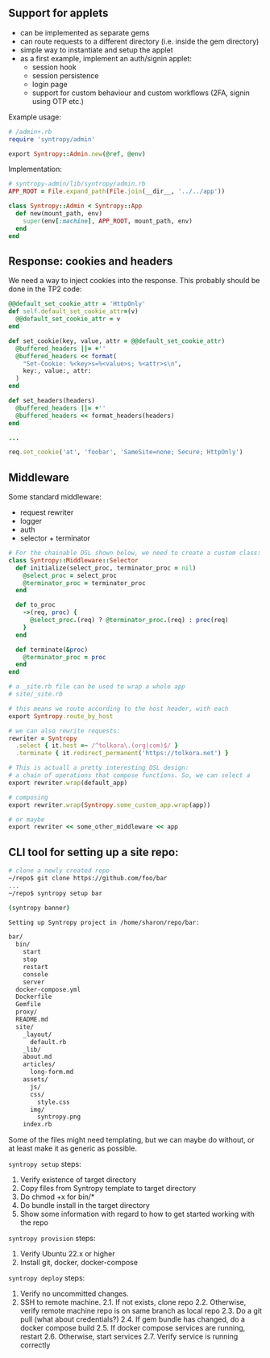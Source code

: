 ## Support for applets

- can be implemented as separate gems
- can route requests to a different directory (i.e. inside the gem directory)
- simple way to instantiate and setup the applet
- as a first example, implement an auth/signin applet:
  - session hook
  - session persistence
  - login page
  - support for custom behaviour and custom workflows (2FA, signin using OTP etc.)

Example usage:

```ruby
# /admin+.rb
require 'syntropy/admin'

export Syntropy::Admin.new(@ref, @env)
```

Implementation:

```ruby
# syntropy-admin/lib/syntropy/admin.rb
APP_ROOT = File.expand_path(File.join(__dir__, '../../app'))

class Syntropy::Admin < Syntropy::App
  def new(mount_path, env)
    super(env[:machine], APP_ROOT, mount_path, env)
  end
end
```

## Response: cookies and headers

We need a way to inject cookies into the response. This probably should be done
in the TP2 code:

```ruby
@@default_set_cookie_attr = 'HttpOnly'
def self.default_set_cookie_attr=(v)
  @@default_set_cookie_attr = v
end

def set_cookie(key, value, attr = @@default_set_cookie_attr)
  @buffered_headers ||= +''
  @buffered_headers << format(
    "Set-Cookie: %<key>s=%<value>s; %<attr>s\n",
    key:, value:, attr:
  )
end

def set_headers(headers)
  @buffered_headers ||= +''
  @buffered_headers << format_headers(headers)
end

...

req.set_cookie('at', 'foobar', 'SameSite=none; Secure; HttpOnly')
```

## Middleware

Some standard middleware:

- request rewriter
- logger
- auth
- selector + terminator

```Ruby
# For the chainable DSL shown below, we need to create a custom class:
class Syntropy::Middleware::Selector
  def initialize(select_proc, terminator_proc = nil)
    @select_proc = select_proc
    @terminator_proc = terminator_proc
  end

  def to_proc
    ->(req, proc) {
      @select_proc.(req) ? @terminator_proc.(req) : proc(req)
    }
  end

  def terminate(&proc)
    @terminator_proc = proc
  end
end
```

```Ruby
# a _site.rb file can be used to wrap a whole app
# site/_site.rb

# this means we route according to the host header, with each
export Syntropy.route_by_host

# we can also rewrite requests:
rewriter = Syntropy
  .select { it.host =~ /^tolkora\.(org|com)$/ }
  .terminate { it.redirect_permanent('https://tolkora.net') }

# This is actuall a pretty interesting DSL design:
# a chain of operations that compose functions. So, we can select a
export rewriter.wrap(default_app)

# composing
export rewriter.wrap(Syntropy.some_custom_app.wrap(app))

# or maybe
export rewriter << some_other_middleware << app
```

## CLI tool for setting up a site repo:

```bash
# clone a newly created repo
~/repo$ git clone https://github.com/foo/bar
...
~/repo$ syntropy setup bar

(syntropy banner)

Setting up Syntropy project in /home/sharon/repo/bar:

bar/
  bin/
    start
    stop
    restart
    console
    server
  docker-compose.yml
  Dockerfile
  Gemfile
  proxy/
  README.md
  site/
    _layout/
      default.rb
    _lib/
    about.md
    articles/
      long-form.md
    assets/
      js/
      css/
        style.css
      img/
        syntropy.png
    index.rb
```

Some of the files might need templating, but we can maybe do without, or at
least make it as generic as possible.

`syntropy setup` steps:

1. Verify existence of target directory
2. Copy files from Syntropy template to target directory
3. Do chmod +x for bin/*
4. Do bundle install in the target directory
5. Show some information with regard to how to get started working with the
   repo

`syntropy provision` steps:

1. Verify Ubuntu 22.x or higher
2. Install git, docker, docker-compose

`syntropy deploy` steps:

1. Verify no uncommitted changes.
2. SSH to remote machine.
  2.1. If not exists, clone repo
  2.2. Otherwise, verify remote machine repo is on same branch as local repo
  2.3. Do a git pull (what about credentials?)
  2.4. If gem bundle has changed, do a docker compose build
  2.5. If docker compose services are running, restart
  2.6. Otherwise, start services
  2.7. Verify service is running correctly
